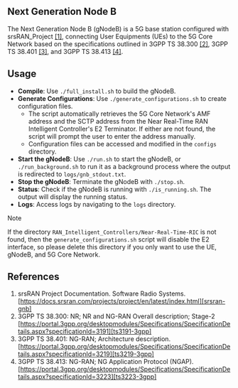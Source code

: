 ## Next Generation Node B

The Next Generation Node B (gNodeB) is a 5G base station configured with srsRAN_Project [[1]][srsran-gnb], connecting User Equipments (UEs) to the 5G Core Network based on the specifications outlined in 3GPP TS 38.300 [[2]][ts3191-3gpp], 3GPP TS 38.401 [[3]][ts3219-3gpp], and 3GPP TS 38.413 [[4]][ts3223-3gpp].

## Usage

- **Compile**: Use `./full_install.sh` to build the gNodeB.
- **Generate Configurations**: Use `./generate_configurations.sh` to create configuration files.
  - The script automatically retrieves the 5G Core Network's AMF address and the SCTP address from the Near Real-Time RAN Intelligent Controller's E2 Terminator. If either are not found, the script will prompt the user to enter the address manually.
  - Configuration files can be accessed and modified in the `configs` directory.
- **Start the gNodeB**: Use `./run.sh` to start the gNodeB, or `./run_background.sh` to run it as a background process where the output is redirected to `logs/gnb_stdout.txt`.
- **Stop the gNodeB**: Terminate the gNodeB with `./stop.sh`.
- **Status**: Check if the gNodeB is running with `./is_running.sh`. The output will display the running status.
- **Logs**: Access logs by navigating to the `logs` directory.

> [!NOTE]
> If the directory `RAN_Intelligent_Controllers/Near-Real-Time-RIC` is not found, then the `generate_configurations.sh` script will disable the E2 interface, so please delete this directory if you only want to use the UE, gNodeB, and 5G Core Network.

## References

1. srsRAN Project Documentation. Software Radio Systems. [https://docs.srsran.com/projects/project/en/latest/index.html][srsran-gnb]
2. 3GPP TS 38.300: NR; NR and NG-RAN Overall description; Stage-2 [https://portal.3gpp.org/desktopmodules/Specifications/SpecificationDetails.aspx?specificationId=3191][ts3191-3gpp]
3. 3GPP TS 38.401: NG-RAN; Architecture description. [https://portal.3gpp.org/desktopmodules/Specifications/SpecificationDetails.aspx?specificationId=3219][ts3219-3gpp]
4. 3GPP TS 38.413: NG-RAN; NG Application Protocol (NGAP). [https://portal.3gpp.org/desktopmodules/Specifications/SpecificationDetails.aspx?specificationId=3223][ts3223-3gpp]

<!-- References -->

[srsran-gnb]: https://docs.srsran.com/projects/project/en/latest/index.html
[ts3191-3gpp]: https://portal.3gpp.org/desktopmodules/Specifications/SpecificationDetails.aspx?specificationId=3191
[ts3219-3gpp]: https://portal.3gpp.org/desktopmodules/Specifications/SpecificationDetails.aspx?specificationId=3219
[ts3223-3gpp]: https://portal.3gpp.org/desktopmodules/Specifications/SpecificationDetails.aspx?specificationId=3223
